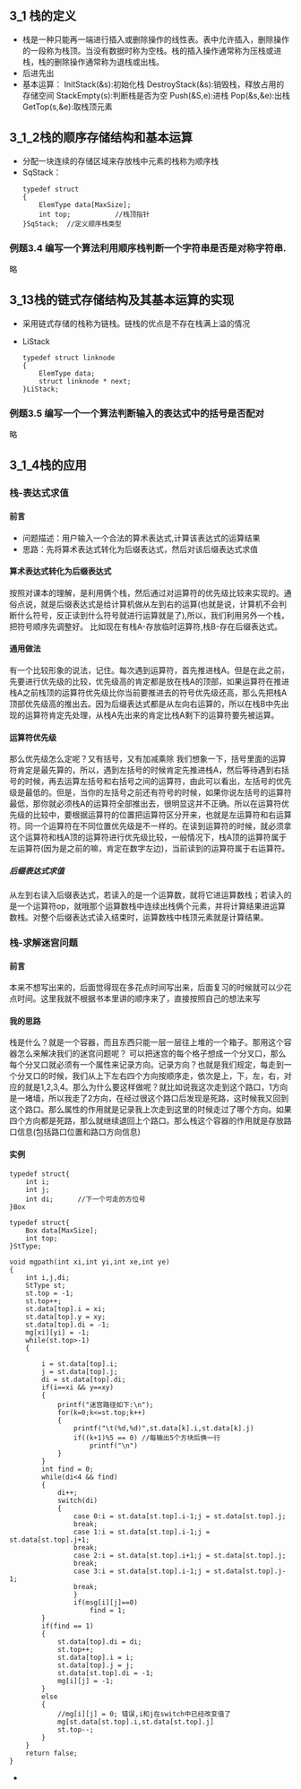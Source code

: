 ## 3_1 栈的定义
 - 栈是一种只能再一端进行插入或删除操作的线性表。表中允许插入，删除操作的一段称为栈顶。当没有数据时称为空栈。栈的插入操作通常称为压栈或进栈，栈的删除操作通常称为退栈或出栈。
 - 后进先出
 - 基本运算：
	 InitStack(&s):初始化栈
	 DestroyStack(&s):销毁栈，释放占用的存储空间
	 StackEmpty(s):判断栈是否为空
	 Push(&S,e):进栈
	 Pop(&s,&e):出栈
	 GetTop(s,&e):取栈顶元素
## 3_1_2栈的顺序存储结构和基本运算
 - 分配一块连续的存储区域来存放栈中元素的栈称为顺序栈
 - SqStack：
	```
	typedef struct
	{
		ElemType data[MaxSize];
		int top;           //栈顶指针
	}SqStack;  //定义顺序栈类型
	```
	
### 例题3.4 编写一个算法利用顺序栈判断一个字符串是否是对称字符串.
略
## 3_13栈的链式存储结构及其基本运算的实现
 - 采用链式存储的栈称为链栈。链栈的优点是不存在栈满上溢的情况
 - LiStack
 
	```
	typedef struct linknode
	{
		ElemType data;
		struct linknode * next;
	}LiStack;
	```
### 例题3.5 编写一个一个算法判断输入的表达式中的括号是否配对
略
## 3_1_4栈的应用

### 栈-表达式求值
#### 前言
 - 问题描述：用户输入一个合法的算术表达式,计算该表达式的运算结果
 - 思路：先将算术表达式转化为后缀表达式，然后对该后缀表达式求值
#### 算术表达式转化为后缀表达式
按照对课本的理解，是利用俩个栈，然后通过对运算符的优先级比较来实现的。通俗点说，就是后缀表达式是给计算机做从左到右的运算(也就是说，计算机不会判断什么符号，反正读到什么符号就进行运算就是了),所以，我们利用另外一个栈，把符号顺序先调整好。
比如现在有栈A-存放临时运算符,栈B-存在后缀表达式。
#### 通用做法
有一个比较形象的说法，记住。每次遇到运算符，首先推进栈A。但是在此之前，先要进行优先级的比较，优先级高的肯定都是放在栈A的顶部，如果运算符在推进栈A之前栈顶的运算符优先级比你当前要推进去的符号优先级还高，那么先把栈A顶部优先级高的推出去。因为后缀表达式都是从左向右运算的，所以在栈B中先出现的运算符肯定先处理，从栈A先出来的肯定比栈A剩下的运算符要先被运算。
#### 运算符优先级
那么优先级怎么定呢？又有括号，又有加减乘除
我们想象一下，括号里面的运算符肯定是最先算的，所以，遇到左括号的时候肯定先推进栈A，然后等待遇到右括号的时候，再去运算左括号和右括号之间的运算符，由此可以看出，左括号的优先级是最低的。但是，当你的左括号之前还有符号的时候，如果你说左括号的运算符最低，那你就必须栈A的运算符全部推出去，很明显这并不正确。所以在运算符优先级的比较中，要根据运算符的位置把运算符区分开来，也就是左运算符和右运算符。同一个运算符在不同位置优先级是不一样的。在读到运算符的时候，就必须拿这个运算符和栈A顶的运算符进行优先级比较，一般情况下，栈A顶的运算符属于左运算符(因为是之前的嘛，肯定在数字左边)，当前读到的运算符属于右运算符。
##### 后缀表达式求值
从左到右读入后缀表达式，若读入的是一个运算数，就将它进运算数栈；若读入的是一个运算符op，就哦那个运算数栈中连续出栈俩个元素，并将计算结果进运算数栈。对整个后缀表达式读入结束时，运算数栈中栈顶元素就是计算结果。

### 栈-求解迷宫问题
#### 前言
本来不想写出来的，后面觉得现在多花点时间写出来，后面复习的时候就可以少花点时间。这里我就不根据书本里讲的顺序来了，直接按照自己的想法来写
#### 我的思路
栈是什么？就是一个容器，而且东西只能一层一层往上堆的一个箱子。那用这个容器怎么来解决我们的迷宫问题呢？
可以把迷宫的每个格子想成一个分叉口，那么每个分叉口就必须有一个属性来记录方向。记录方向？也就是我们规定，每走到一个分叉口的时候，我们从上下左右四个方向按顺序走，依次是上，下，左，右，对应的就是1,2,3,4。那么为什么要这样做呢？就比如说我这次走到这个路口，1方向是一堵墙，所以我走了2方向，在经过很这个路口后发现是死路，这时候我又回到这个路口。那么属性的作用就是记录我上次走到这里的时候走过了哪个方向。如果四个方向都是死路，那么就继续退回上个路口。那么栈这个容器的作用就是存放路口信息(包括路口位置和路口方向信息)
#### 实例
```
typedef struct{
	int i;
	int j;
	int di;      //下一个可走的方位号     
}Box

typedef struct{
	Box data[MaxSize];
	int top;
}StType;

void mgpath(int xi,int yi,int xe,int ye)
{
	int i,j,di;
	StType st;
	st.top = -1;
	st.top++;
	st.data[top].i = xi;
	st.data[top].y = xy;
	st.data[top].di = -1;
	mg[xi][yi] = -1;
	while(st.top>-1)
	{
		
		i = st.data[top].i;
		j = st.data[top].j;
		di = st.data[top].di;
		if(i==xi && y==xy)
		{
			printf("迷宫路径如下:\n");
			for(k=0;k<=st.top;k++)
			{
				printf("\t(%d,%d)",st.data[k].i,st.data[k].j)
				if((k+1)%5 == 0) //每输出5个方块后换一行
					printf("\n")
			}
		}
		int find = 0;
		while(di<4 && find)
		{
			di++;
			switch(di)
			{
				case 0:i = st.data[st.top].i-1;j = st.data[st.top].j;
				break;
				case 1:i = st.data[st.top].i-1;j = st.data[st.top].j+1;
				break;
				case 2:i = st.data[st.top].i+1;j = st.data[st.top].j;
				break;	
				case 3:i = st.data[st.top].i-1;j = st.data[st.top].j-1;
				break;		
				}
				if(msg[i][j]==0)
					find = 1;
		}
		if(find == 1)
		{
			st.data[top].di = di;
			st.top++;
			st.data[top].i = i;
			st.data[top].j = j;
			st.data[st.top].di = -1;
			mg[i][j] = -1;
		}
		else
		{
			//mg[i][j] = 0; 错误,i和j在switch中已经改变值了
			mg[st.data[st.top].i,st.data[st.top].j]
			st.top--;
		}
	}
	return false;
}
```




 - 

	



